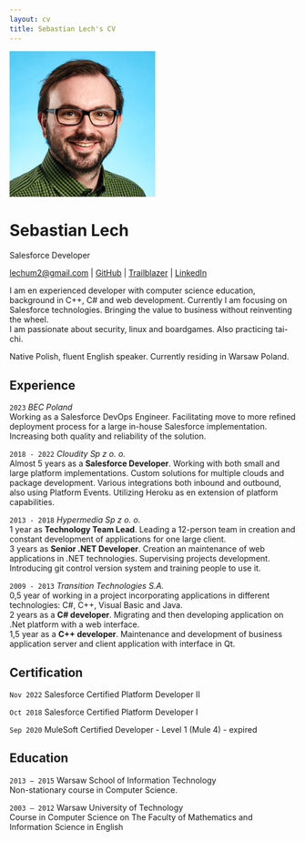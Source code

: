 ```yaml
---
layout: cv
title: Sebastian Lech's CV
---
```

![picture](media/picture.jpg "picture")
# Sebastian Lech
Salesforce Developer

<div id="webaddress">
  <a href="mailto:lechum2@gmail.com">lechum2@gmail.com</a>
| <a href="https://github.com/lechum2">GitHub</a>
| <a href="https://trailblazer.me/id/lechum2">Trailblazer</a>
| <a href="https://www.linkedin.com/in/sebastian-lech-9054ab78">LinkedIn</a>
</div>

I am en experienced developer with computer science education, background in C++, C# and web development.
Currently I am focusing on Salesforce technologies. Bringing the value to business without reinventing the wheel.\
I am passionate about security, linux and boardgames. Also practicing tai-chi.

Native Polish, fluent English speaker. Currently residing in Warsaw Poland.

## Experience
`2023` *BEC Poland*\
Working as a Salesforce DevOps Engineer. Facilitating move to more refined deployment process for a large in-house Salesforce implementation. Increasing both quality and reliability of the solution.

`2018 - 2022` *Cloudity Sp z o. o.*\
Almost 5 years as a **Salesforce Developer**. Working with both small and large platform implementations. Custom solutions for multiple clouds and package development. Various integrations both inbound and outbound, also using Platform Events. Utilizing Heroku as en extension of platform capabilities.

`2013 - 2018` *Hypermedia Sp z o. o.*\
1 year as **Technology Team Lead**. Leading a 12-person team in creation and constant development of applications for one large client.\
3 years as **Senior .NET Developer**. Creation an maintenance of web applications in .NET technologies. Supervising projects development. Introducing git control version system and training people to use it.

`2009 - 2013` *Transition Technologies S.A.*\
0,5 year of working in a project incorporating applications in different technologies: C#, C++, Visual Basic and Java.\
2 years as a **C# developer**. Migrating and then developing application on .Net platform with a web interface.\
1,5 year as a **C++ developer**. Maintenance and development of business application server and client application with interface in Qt.

## Certification
`Nov 2022` Salesforce Certified Platform Developer II

`Oct 2018` Salesforce Certified Platform Developer I

`Sep 2020` MuleSoft Certified Developer - Level 1 (Mule 4) - expired


## Education
`2013 – 2015` Warsaw School of Information Technology\
Non-stationary course in Computer Science.	

`2003 – 2012` Warsaw University of Technology\
Course in Computer Science on The Faculty of Mathematics and Information Science in English


<!-- ### Footer

Last updated: May 2013 -->


